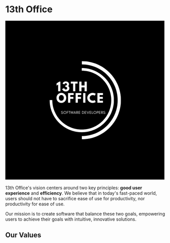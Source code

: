 # 13th Office

![13th Office logo](./logo.png)

13th Office's vision centers around two key principles: **good user experience** and **efficiency**. We believe that in today's fast-paced world, users should not have to sacrifice ease of use for productivity, nor productivity for ease of use.

Our mission is to create software that balance these two goals, empowering users to achieve their goals with intuitive, innovative solutions.

## Our Values

